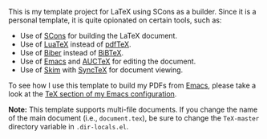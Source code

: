 This is my template project for LaTeX using SCons as a builder. Since
it is a personal template, it is quite opionated on certain tools,
such as:

* Use of [SCons][scons] for building the LaTeX document.
* Use of [LuaTeX][luatex] instead of [pdfTeX][pdftex].
* Use of [Biber][biber] instead of [BiBTeX][bibtex].
* Use of [Emacs][emacs] and [AUCTeX][auctex] for editing the document.
* Use of [Skim][skim] with [SyncTeX][synctex] for document viewing.

[scons]: http://scons.org/
[luatex]: http://www.luatex.org/
[pdftex]: http://www.tug.org/applications/pdftex/
[biber]: http://biblatex-biber.sourceforge.net/
[bibtex]: http://www.ctan.org/pkg/bibtex
[emacs]: http://www.gnu.org/software/emacs/
[auctex]: http://www.gnu.org/software/auctex/
[skim]: http://skim-app.sourceforge.net/index.html
[synctex]: http://mactex-wiki.tug.org/wiki/index.php/SyncTeX

To see how I use this template to build my PDFs from [Emacs][emacs], please take a look at the [TeX section of my Emacs configuration][sean-tex-emacs].

[sean-tex-emacs]: https://github.com/seanfisk/emacs/blob/sean/personal/personal-tex.el

**Note:** This template supports multi-file documents. If you change
  the name of the main document (i.e., `document.tex`), be sure to
  change the `TeX-master` directory variable in `.dir-locals.el`.
